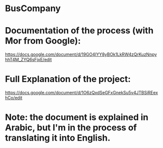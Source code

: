 # BusCompany
# Documentation of the process (with Mor from Google):
https://docs.google.com/document/d/19GO4IYY8yBOk1LkRW4zQrKuzNnpyhhT4M_ZYQ6sFjxE/edit
# Full Explanation of the project:
https://docs.google.com/document/d/1O6zQxdSeGFxGnekSu5v4JTBSiREexhCo/edit
# Note: the document is explained in Arabic, but I'm in the process of translating it into English.
